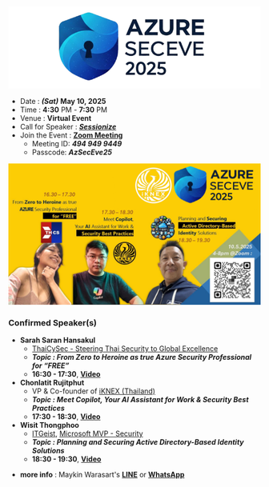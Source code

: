 
[![Azure Sec Eve 2025 by iKNEX (Thailand)](img/logo_trans_cropped_wide.png "Azure Sec Eve 2025 by iKNEX (Thailand)")](https://globalazure.net/events/b8924497-f083-465c-94d6-36a40d629064)

+ Date : ***(Sat)*** **May 10, 2025**
+ Time : **4:30** PM - **7:30** PM
+ Venue : **Virtual Event**
+ Call for Speaker : ***[Sessionize](https://sessionize.com/azure-sec-eve-2025)***
+ Join the Event : **[Zoom Meeting](https://us05web.zoom.us/j/4949499449?pwd=oKrfBPnJygSpaK3aUBS9NFjbaZLC4K.1&omn=82872624389)**
	+ Meeting ID: ***494 949 9449***
	+ Passcode: ***AzSecEve25***

[![Azure Sec Eve 2025 by iKNEX (Thailand)](img/banner.png "Azure Sec Eve 2025 by iKNEX (Thailand)")](https://globalazure.net/events/b8924497-f083-465c-94d6-36a40d629064)

### Confirmed Speaker(s)
+ **Sarah Saran Hansakul**
	+ [ThaiCySec - Steering Thai Security to Global Excellence](https://www.facebook.com/thaicysec)
	+ ***Topic : From Zero to Heroine as true Azure Security Professional for “FREE”***
	+ **16:30 - 17:30**, **[Video](#)**
+ **Chonlatit Rujitphut**
	+ VP & Co-founder of [iKNEX (Thailand)](https://www.facebook.com/iKNEX/)
	+ ***Topic : Meet Copilot, Your AI Assistant for Work & Security Best Practices***
	+ **17:30 - 18:30**, **[Video](#)**
+ **Wisit Thongphoo**
	+ [ITGeist](https://www.facebook.com/ITGeist5), [Microsoft MVP - Security](https://mvp.microsoft.com/en-US/MVP/profile/1e650ff3-3c9a-e411-93f2-9cb65495d3c4)
	+ ***Topic : Planning and Securing Active Directory-Based Identity Solutions***
	+ **18:30 - 19:30**, **[Video](#)**

* **more info** : Maykin Warasart's **[LINE](https://line.me/R/ti/p/@maykin)** or **[WhatsApp](https://api.whatsapp.com/send?phone=66832725900)**